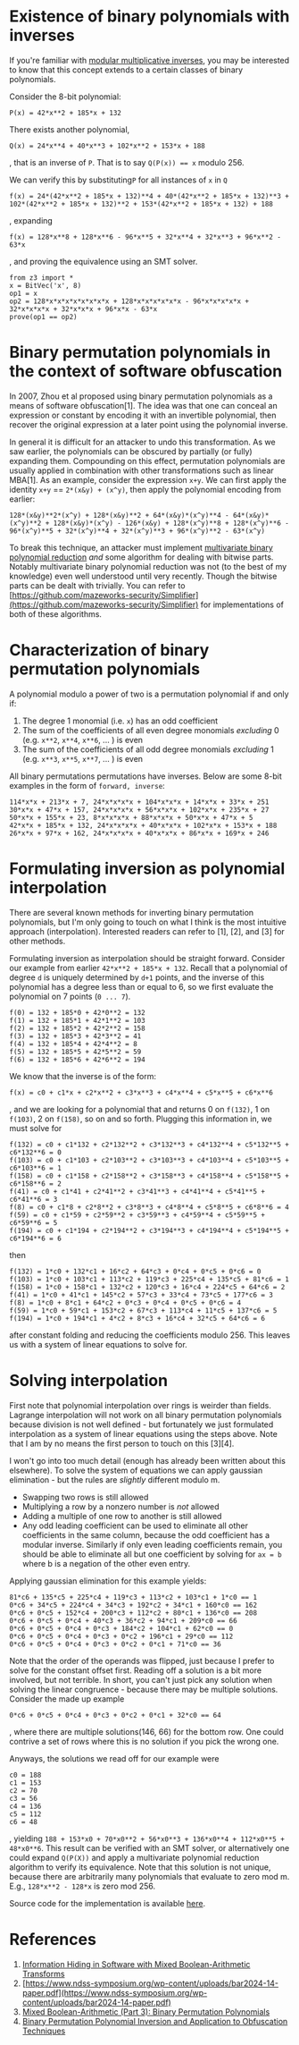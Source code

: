 # Existence of binary polynomials with inverses

If you're familiar with [modular multiplicative inverses](https://en.wikipedia.org/wiki/Modular_multiplicative_inverse), you may be interested to know that this concept extends to a certain classes of binary polynomials.

Consider the 8-bit polynomial:
```
P(x) = 42*x**2 + 185*x + 132
``` 

There exists another polynomial, 

```
Q(x) = 24*x**4 + 40*x**3 + 102*x**2 + 153*x + 188
```
, that is an inverse of `P`. That is to say `Q(P(x)) == x` modulo 256. 

We can verify this by substituting`P` for all instances of `x` in `Q`

```
f(x) = 24*(42*x**2 + 185*x + 132)**4 + 40*(42*x**2 + 185*x + 132)**3 + 102*(42*x**2 + 185*x + 132)**2 + 153*(42*x**2 + 185*x + 132) + 188
```
, expanding

```
f(x) = 128*x**8 + 128*x**6 - 96*x**5 + 32*x**4 + 32*x**3 + 96*x**2 - 63*x
```

, and proving the equivalence using an SMT solver.
```
from z3 import *
x = BitVec('x', 8) 
op1 = x
op2 = 128*x*x*x*x*x*x*x*x + 128*x*x*x*x*x*x - 96*x*x*x*x*x + 32*x*x*x*x + 32*x*x*x + 96*x*x - 63*x
prove(op1 == op2)
```

# Binary permutation polynomials in the context of software obfuscation
In 2007, Zhou et al proposed using binary permutation polynomials as a means of software obfuscation[1]. The idea was that one can conceal an expression or constant by encoding it with an invertible polynomial, then recover the original expression at a later point using the polynomial inverse.

In general it is difficult for an attacker to undo this transformation. As we saw earlier, the polynomials can be obscured by partially (or fully) expanding them. Compounding on this effect, permutation polynomials are usually applied in combination with other transformations such as linear MBA[1]. As an example, consider the expression `x+y`. We can first apply the identity `x+y` == `2*(x&y) + (x^y)`, then apply the polynomial encoding from earlier:

```
128*(x&y)**2*(x^y) + 128*(x&y)**2 + 64*(x&y)*(x^y)**4 - 64*(x&y)*(x^y)**2 + 128*(x&y)*(x^y) - 126*(x&y) + 128*(x^y)**8 + 128*(x^y)**6 - 96*(x^y)**5 + 32*(x^y)**4 + 32*(x^y)**3 + 96*(x^y)**2 - 63*(x^y)
```

To break this technique, an attacker must implement [multivariate binary polynomial reduction](https://www.ndss-symposium.org/wp-content/uploads/bar2024-14-paper.pdf) *and* some algorithm for dealing with bitwise parts. Notably multivariate binary polynomial reduction was not (to the best of my knowledge) even well understood until very recently. Though the bitwise parts can be dealt with trivially. You can refer to [https://github.com/mazeworks-security/Simplifier](https://github.com/mazeworks-security/Simplifier) for implementations of both of these algorithms.

# Characterization of binary permutation polynomials
A polynomial modulo a power of two is a permutation polynomial if and only if:
1. The degree 1 monomial (i.e. `x`) has an odd coefficient
2. The sum of the coefficients of all even degree monomials *excluding* 0 (e.g. `x**2`, `x**4`, `x**6`, ... ) is even
3. The sum of the coefficients of all odd degree monomials *excluding* 1 (e.g. `x**3`, `x**5`, `x**7`, ... ) is even

All binary permutations permutations have inverses. Below are some 8-bit examples in the form of `forward, inverse`:
```
114*x*x + 213*x + 7, 24*x*x*x*x + 104*x*x*x + 14*x*x + 33*x + 251
30*x*x + 47*x + 157, 24*x*x*x*x + 56*x*x*x + 102*x*x + 235*x + 27
50*x*x + 155*x + 23, 8*x*x*x*x + 88*x*x*x + 50*x*x + 47*x + 5
42*x*x + 185*x + 132, 24*x*x*x*x + 40*x*x*x + 102*x*x + 153*x + 188
26*x*x + 97*x + 162, 24*x*x*x*x + 40*x*x*x + 86*x*x + 169*x + 246
```

# Formulating inversion as polynomial interpolation
There are several known methods for inverting binary permutation polynomials, but I'm only going to touch on what I think is the most intuitive approach (interpolation). Interested readers can refer to [1], [2], and [3] for other methods. 

Formulating inversion as interpolation should be straight forward. Consider our example from earlier `42*x**2 + 185*x + 132`. Recall that a polynomial of degree `d` is uniquely determined by `d+1` points, and the inverse of this polynomial has a degree less than or equal to 6, so we first evaluate the polynomial on 7 points (`0 ... 7`). 

```
f(0) = 132 + 185*0 + 42*0**2 = 132
f(1) = 132 + 185*1 + 42*1**2 = 103
f(2) = 132 + 185*2 + 42*2**2 = 158
f(3) = 132 + 185*3 + 42*3**2 = 41
f(4) = 132 + 185*4 + 42*4**2 = 8
f(5) = 132 + 185*5 + 42*5**2 = 59
f(6) = 132 + 185*6 + 42*6**2 = 194
```

We know that the inverse is of the form:
```
f(x) = c0 + c1*x + c2*x**2 + c3*x**3 + c4*x**4 + c5*x**5 + c6*x**6
```
, and we are looking for a polynomial that and returns 0 on `f(132)`, 1 on `f(103)`, 2 on `f(158)`, so on and so forth. Plugging this information in, we must solve for

```
f(132) = c0 + c1*132 + c2*132**2 + c3*132**3 + c4*132**4 + c5*132**5 + c6*132**6 = 0
f(103) = c0 + c1*103 + c2*103**2 + c3*103**3 + c4*103**4 + c5*103**5 + c6*103**6 = 1
f(158) = c0 + c1*158 + c2*158**2 + c3*158**3 + c4*158**4 + c5*158**5 + c6*158**6 = 2
f(41) = c0 + c1*41 + c2*41**2 + c3*41**3 + c4*41**4 + c5*41**5 + c6*41**6 = 3
f(8) = c0 + c1*8 + c2*8**2 + c3*8**3 + c4*8**4 + c5*8**5 + c6*8**6 = 4
f(59) = c0 + c1*59 + c2*59**2 + c3*59**3 + c4*59**4 + c5*59**5 + c6*59**6 = 5
f(194) = c0 + c1*194 + c2*194**2 + c3*194**3 + c4*194**4 + c5*194**5 + c6*194**6 = 6
```

then

```
f(132) = 1*c0 + 132*c1 + 16*c2 + 64*c3 + 0*c4 + 0*c5 + 0*c6 = 0
f(103) = 1*c0 + 103*c1 + 113*c2 + 119*c3 + 225*c4 + 135*c5 + 81*c6 = 1
f(158) = 1*c0 + 158*c1 + 132*c2 + 120*c3 + 16*c4 + 224*c5 + 64*c6 = 2
f(41) = 1*c0 + 41*c1 + 145*c2 + 57*c3 + 33*c4 + 73*c5 + 177*c6 = 3
f(8) = 1*c0 + 8*c1 + 64*c2 + 0*c3 + 0*c4 + 0*c5 + 0*c6 = 4
f(59) = 1*c0 + 59*c1 + 153*c2 + 67*c3 + 113*c4 + 11*c5 + 137*c6 = 5
f(194) = 1*c0 + 194*c1 + 4*c2 + 8*c3 + 16*c4 + 32*c5 + 64*c6 = 6
```

after constant folding and reducing the coefficients modulo 256. This leaves us with a system of linear equations to solve for.

# Solving interpolation
First note that polynomial interpolation over rings is weirder than fields. Lagrange interpolation will not work on all binary permutation polynomials because division is not well defined - but fortunately we just formulated interpolation as a system of linear equations using the steps above. Note that I am by no means the first person to touch on this [3][4].

I won't go into too much detail (enough has already been written about this elsewhere). To solve the system of equations we can apply gaussian elimination - but the rules are *slightly* different modulo m.
- Swapping two rows is still allowed
- Multiplying a row by a nonzero number is *not* allowed
- Adding a multiple of one row to another is still allowed
- Any odd leading coefficient can be used to eliminate all other coefficients in the same column, because the odd coefficient has a modular inverse. Similarly if only even leading coefficients remain, you should be able to eliminate all but one coefficient by solving for `ax = b` where b is a negation of the other even entry.


Applying gaussian elimination for this example yields:
```
81*c6 + 135*c5 + 225*c4 + 119*c3 + 113*c2 + 103*c1 + 1*c0 == 1
0*c6 + 34*c5 + 224*c4 + 34*c3 + 192*c2 + 34*c1 + 160*c0 == 162
0*c6 + 0*c5 + 152*c4 + 200*c3 + 112*c2 + 80*c1 + 136*c0 == 208
0*c6 + 0*c5 + 0*c4 + 40*c3 + 36*c2 + 94*c1 + 209*c0 == 66
0*c6 + 0*c5 + 0*c4 + 0*c3 + 184*c2 + 104*c1 + 62*c0 == 0
0*c6 + 0*c5 + 0*c4 + 0*c3 + 0*c2 + 196*c1 + 29*c0 == 112
0*c6 + 0*c5 + 0*c4 + 0*c3 + 0*c2 + 0*c1 + 71*c0 == 36
```

Note that the order of the operands was flipped, just because I prefer to solve for the constant offset first. Reading off a solution is a bit more involved, but not terrible. In short, you can't just pick any solution when solving the linear congruence - because there may be multiple solutions. Consider the made up example 
```
0*c6 + 0*c5 + 0*c4 + 0*c3 + 0*c2 + 0*c1 + 32*c0 == 64
```


, where there are multiple solutions(146, 66) for the bottom row. One could contrive a set of rows where this is no solution if you pick the wrong one.

Anyways, the solutions we read off for our example were
```
c0 = 188
c1 = 153
c2 = 70
c3 = 56
c4 = 136
c5 = 112
c6 = 48
```

, yielding `188 + 153*x0 + 70*x0**2 + 56*x0**3 + 136*x0**4 + 112*x0**5 + 48*x0**6`. This result can be verified with an SMT solver, or alternatively one could expand `Q(P(X))` and apply a multivariate polynomial reduction algorithm to verify its equivalence. Note that this solution is not unique, because there are arbitrarily many polynomials that evaluate to zero mod m. E.g., `128*x**2 - 128*x` is zero mod 256.

Source code for the implementation is available [here](https://github.com/mazeworks-security/Simplifier/blob/13e9de8bdc1f0e773c904c543f99f6da68ce0d6e/Mba.Simplifier/LinEq/PolyInverter.cs#L17).


# References
1. [Information Hiding in Software with Mixed Boolean-Arithmetic Transforms
](https://link.springer.com/chapter/10.1007/978-3-540-77535-5_5)
2. [https://www.ndss-symposium.org/wp-content/uploads/bar2024-14-paper.pdf](https://www.ndss-symposium.org/wp-content/uploads/bar2024-14-paper.pdf)
3. [Mixed Boolean-Arithmetic (Part 3): Binary Permutation Polynomials
](https://plzin.github.io/posts/perm-poly)
4. [Binary Permutation Polynomial Inversion and Application to Obfuscation Techniques
](https://dl.acm.org/doi/10.1145/2995306.2995310)